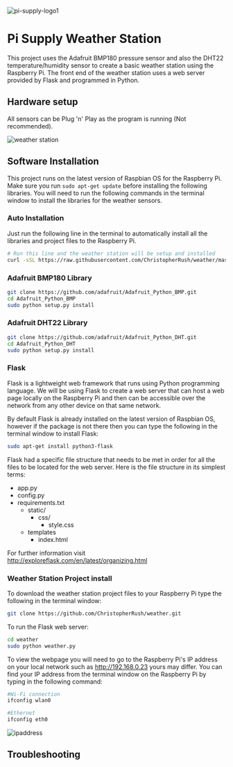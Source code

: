 ![pi-supply-logo1](https://www.pi-supply.com/wp-content/uploads/2015/11/pi-supply-logo1.png)


# Pi Supply Weather Station


This project uses the Adafruit BMP180 pressure sensor and also the DHT22 temperature/humidity sensor to create a basic weather station using the Raspberry Pi. The front end of the weather station uses a web server provided by Flask and programmed in Python.

## Hardware setup

All sensors can be Plug 'n' Play as the program is running (Not recommended).

![weather station](https://www.pi-supply.com/wp-content/uploads/2018/02/fritz_bb.png)


## Software Installation

This project runs on the latest version of Raspbian OS for the Raspberry Pi. Make sure you run `sudo apt-get update` before installing the following libraries. You will need to run the following commands in the terminal window to install the libraries for the weather sensors.

### Auto Installation

Just run the following line in the terminal to automatically install all the libraries and project files to the Raspberry Pi.

```bash
# Run this line and the weather station will be setup and installed
curl -sSL https://raw.githubusercontent.com/ChristopherRush/weather/master/install.sh | sudo bash
```

### Adafruit BMP180 Library

```bash
git clone https://github.com/adafruit/Adafruit_Python_BMP.git
cd Adafruit_Python_BMP
sudo python setup.py install
```

### Adafruit DHT22 Library

```bash
git clone https://github.com/adafruit/Adafruit_Python_DHT.git
cd Adafruit_Python_DHT
sudo python setup.py install
```

### Flask

Flask is a lightweight web framework that runs using Python programming language. We will be using Flask to create a web server that can host a web page locally on the Raspberry Pi and then can be accessible over the network from any other device on that same network.

By default Flask is already installed on the latest version of Raspbian OS, however if the package is not there then you can type the following in the terminal window to install Flask:
```bash
sudo apt-get install python3-flask
```

Flask had a specific file structure that needs to be met in order for all the files to be located for the web server. Here is the file structure in its simplest terms:

- app.py
- config.py
- requirements.txt
  - static/
    - css/
      - style.css
  - templates
    - index.html

For further information visit http://exploreflask.com/en/latest/organizing.html



### Weather Station Project install

To download the weather station project files to your Raspberry Pi type the following in the terminal window:

```bash
git clone https://github.com/ChristopherRush/weather.git

```

To run the Flask web server:

```bash
cd weather
sudo python weather.py
```

To view the webpage you will need to go to the Raspberry Pi's IP address on your local network such as http://192.168.0.23 yours may differ. You can find your IP address from the terminal window on the Raspberry Pi by typing in the following command:

```bash
#Wi-Fi connection
ifconfig wlan0

#Ethernet
ifconfig eth0
```

![ipaddress](https://www.pi-supply.com/wp-content/uploads/2018/02/Screen-Shot-2018-02-14-at-11.11.06.png)


## Troubleshooting
